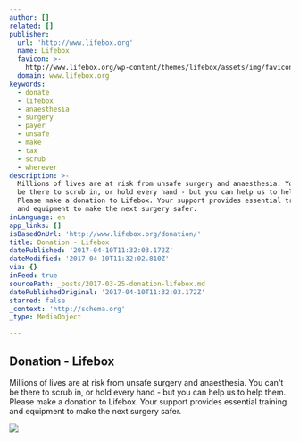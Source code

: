 ```yaml
---
author: []
related: []
publisher:
  url: 'http://www.lifebox.org'
  name: Lifebox
  favicon: >-
    http://www.lifebox.org/wp-content/themes/lifebox/assets/img/favicons/favicon.ico
  domain: www.lifebox.org
keywords:
  - donate
  - lifebox
  - anaesthesia
  - surgery
  - payer
  - unsafe
  - make
  - tax
  - scrub
  - wherever
description: >-
  Millions of lives are at risk from unsafe surgery and anaesthesia. You can't
  be there to scrub in, or hold every hand - but you can help us to help them.
  Please make a donation to Lifebox. Your support provides essential training
  and equipment to make the next surgery safer.
inLanguage: en
app_links: []
isBasedOnUrl: 'http://www.lifebox.org/donation/'
title: Donation - Lifebox
datePublished: '2017-04-10T11:32:03.172Z'
dateModified: '2017-04-10T11:32:02.810Z'
via: {}
inFeed: true
sourcePath: _posts/2017-03-25-donation-lifebox.md
datePublishedOriginal: '2017-04-10T11:32:03.172Z'
starred: false
_context: 'http://schema.org'
_type: MediaObject

---
```

<article style=""><h1>Donation - Lifebox</h1><p>Millions of lives are at risk from unsafe surgery and anaesthesia. You can't be there to scrub in, or hold every hand - but you can help us to help them. Please make a donation to Lifebox. Your support provides essential training and equipment to make the next surgery safer.</p><img src="http://www.lifebox.org/wp-content/uploads/2015/04/FRSB_Blue_cmyk_aw-300x300.jpg" /></article>